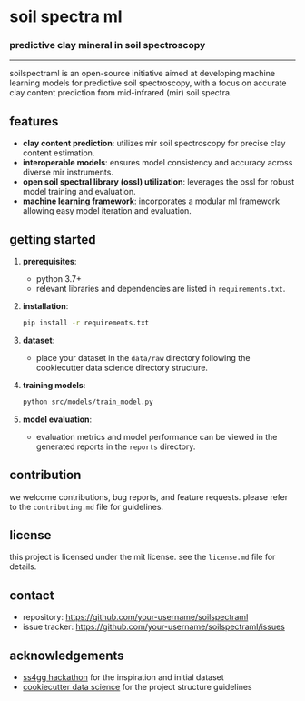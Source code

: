 # soil spectra ml
### predictive clay mineral in soil spectroscopy
---

soilspectraml is an open-source initiative aimed at developing machine learning models for predictive soil spectroscopy, with a focus on accurate clay content prediction from mid-infrared (mir) soil spectra.

## features

- **clay content prediction**: utilizes mir soil spectroscopy for precise clay content estimation.
- **interoperable models**: ensures model consistency and accuracy across diverse mir instruments.
- **open soil spectral library (ossl) utilization**: leverages the ossl for robust model training and evaluation.
- **machine learning framework**: incorporates a modular ml framework allowing easy model iteration and evaluation.

## getting started

1. **prerequisites**:
    - python 3.7+
    - relevant libraries and dependencies are listed in `requirements.txt`.
    
2. **installation**:
    ```bash
    pip install -r requirements.txt
    ```

3. **dataset**:
    - place your dataset in the `data/raw` directory following the cookiecutter data science directory structure.

4. **training models**:
    ```bash
    python src/models/train_model.py
    ```

5. **model evaluation**:
    - evaluation metrics and model performance can be viewed in the generated reports in the `reports` directory.

## contribution

we welcome contributions, bug reports, and feature requests. please refer to the `contributing.md` file for guidelines.

## license

this project is licensed under the mit license. see the `license.md` file for details.

## contact

- repository: https://github.com/your-username/soilspectraml
- issue tracker: https://github.com/your-username/soilspectraml/issues

## acknowledgements

- [ss4gg hackathon](https://www.kaggle.com/competitions/ss4gg-hackathon-mir-soil-spectroscopy/overview) for the inspiration and initial dataset
- [cookiecutter data science](https://drivendata.github.io/cookiecutter-data-science/#:~:text=%23%20%E3%80%903%E2%80%A0home%20,is%20about%20correctness%20and%20reproducibility) for the project structure guidelines
